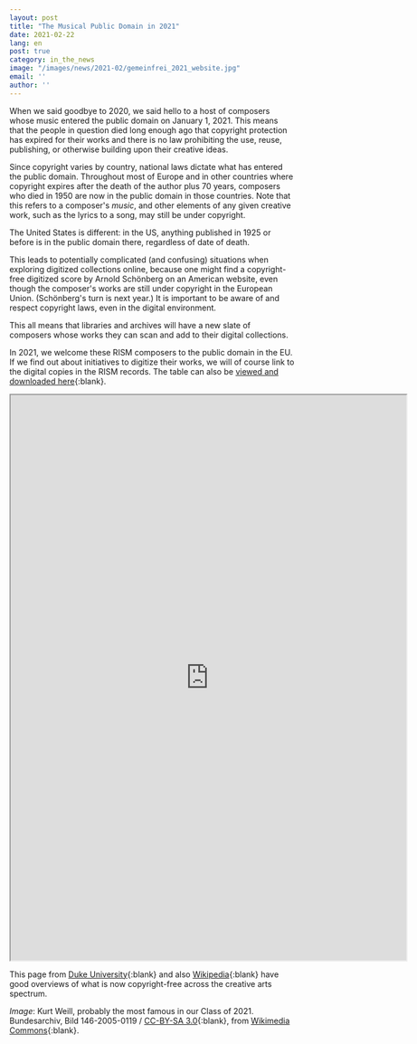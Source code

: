 ```yaml
---
layout: post
title: "The Musical Public Domain in 2021"
date: 2021-02-22
lang: en
post: true
category: in_the_news
image: "/images/news/2021-02/gemeinfrei_2021_website.jpg"
email: ''
author: ''
---
```


When we said goodbye to 2020, we said hello to a host of composers whose music entered the public domain on January 1, 2021. This means that the people in question died long enough ago that copyright protection has expired for their works and there is no law prohibiting the use, reuse, publishing, or otherwise building upon their creative ideas.

Since copyright varies by country, national laws dictate what has entered the public domain. Throughout most of Europe and in other countries where copyright expires after the death of the author plus 70 years, composers who died in 1950 are now in the public domain in those countries. Note that this refers to a composer's  _music_, and other elements of any given creative work, such as the lyrics to a song, may still be under copyright.

The United States is different:  in the US, anything published in 1925 or before is in the public domain there, regardless of date of death. 

This leads to potentially complicated (and confusing) situations when exploring digitized collections online, because one might find a copyright-free digitized score by Arnold Schönberg on an American website, even though the composer's works are still under copyright in the European Union. (Schönberg's turn is next year.) It is important to be aware of and respect copyright laws, even in the digital environment.

This all means that libraries and archives will have a new slate of composers whose works they can scan and add to their digital collections. 

In 2021, we welcome these RISM composers to the public domain in the EU. If we find out about initiatives to digitize their works, we will of course link to the digital copies in the RISM records. The table can also be [viewed and downloaded here](https://docs.google.com/spreadsheets/d/1xjd_ADg7FC_DulsQTCw0QUZk3KOBV7LeaxwuUuxHIiU/edit?usp=sharing){:blank}.  

<iframe src="https://docs.google.com/spreadsheets/d/e/2PACX-1vRXs43yLQT37wJqN9Uk9IDpBkOsmEvdZO2xvOsxQQwtFsyEqaU9o8u41gb001Qq4ZEq0as-ncRbO-Vt/pubhtml?widget=true&amp;headers=false" width="700" height="1000"></iframe>  

This page from [Duke University](https://web.law.duke.edu/cspd/publicdomainday/2021/){:blank} and also [Wikipedia](https://en.wikipedia.org/wiki/2021_in_public_domain){:blank} have good overviews of what is now copyright-free across the creative arts spectrum.
 
_Image_: Kurt Weill, probably the most famous in our Class of 2021. Bundesarchiv, Bild 146-2005-0119 / [CC-BY-SA 3.0](https://creativecommons.org/licenses/by-sa/3.0/de/deed.en){:blank}, from [Wikimedia Commons](https://commons.wikimedia.org/wiki/File:Bundesarchiv_Bild_146-2005-0119,_Kurt_Weill.jpg){:blank}.
